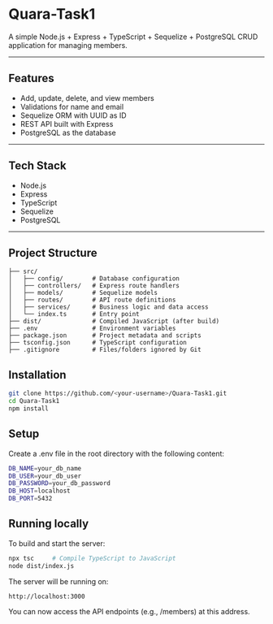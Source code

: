 # Quara-Task1

A simple Node.js + Express + TypeScript + Sequelize + PostgreSQL CRUD application for managing members.

---

##  Features

- Add, update, delete, and view members
- Validations for name and email
- Sequelize ORM with UUID as ID
- REST API built with Express
- PostgreSQL as the database

---

##  Tech Stack

- Node.js
- Express
- TypeScript
- Sequelize
- PostgreSQL

---

##  Project Structure

```
├── src/
│   ├── config/        # Database configuration
│   ├── controllers/   # Express route handlers
│   ├── models/        # Sequelize models
│   ├── routes/        # API route definitions
│   ├── services/      # Business logic and data access
│   └── index.ts       # Entry point
├── dist/              # Compiled JavaScript (after build)
├── .env               # Environment variables
├── package.json       # Project metadata and scripts
├── tsconfig.json      # TypeScript configuration
├── .gitignore         # Files/folders ignored by Git
```

## Installation

```bash
git clone https://github.com/<your-username>/Quara-Task1.git
cd Quara-Task1
npm install
```

## Setup

Create a .env file in the root directory with the following content:

```bash
DB_NAME=your_db_name
DB_USER=your_db_user
DB_PASSWORD=your_db_password
DB_HOST=localhost
DB_PORT=5432
```

## Running locally

To build and start the server:

```bash
npx tsc     # Compile TypeScript to JavaScript
node dist/index.js
```
The server will be running on:

```bash
http://localhost:3000
```
You can now access the API endpoints (e.g., /members) at this address.
